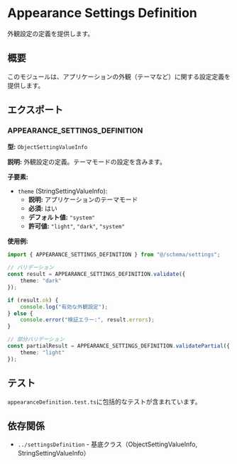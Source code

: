 # Appearance Settings Definition

外観設定の定義を提供します。

## 概要

このモジュールは、アプリケーションの外観（テーマなど）に関する設定定義を提供します。

## エクスポート

### APPEARANCE_SETTINGS_DEFINITION

**型:** `ObjectSettingValueInfo`

**説明:**
外観設定の定義。テーマモードの設定を含みます。

**子要素:**
- `theme` (StringSettingValueInfo):
  - **説明:** アプリケーションのテーマモード
  - **必須:** はい
  - **デフォルト値:** `"system"`
  - **許可値:** `"light"`, `"dark"`, `"system"`

**使用例:**

```typescript
import { APPEARANCE_SETTINGS_DEFINITION } from "@/schema/settings";

// バリデーション
const result = APPEARANCE_SETTINGS_DEFINITION.validate({
    theme: "dark"
});

if (result.ok) {
    console.log("有効な外観設定");
} else {
    console.error("検証エラー:", result.errors);
}

// 部分バリデーション
const partialResult = APPEARANCE_SETTINGS_DEFINITION.validatePartial({
    theme: "light"
});
```

## テスト

`appearanceDefinition.test.ts`に包括的なテストが含まれています。

## 依存関係

- `../settingsDefinition` - 基底クラス（ObjectSettingValueInfo, StringSettingValueInfo）
